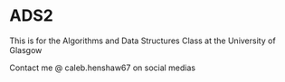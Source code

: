 # ADS2


This is for the Algorithms and Data Structures Class at the University of Glasgow

Contact me @ caleb.henshaw67 on social medias
